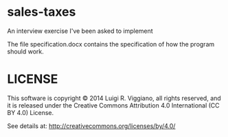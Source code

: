 sales-taxes
===========

An interview exercise I've been asked to implement

The file specification.docx contains the specification of how the program should work. 

LICENSE
=======

This software is copyright © 2014 Luigi R. Viggiano, all rights reserved, and it is released under the Creative Commons Attribution 4.0 International (CC BY 4.0) License.

See details at: http://creativecommons.org/licenses/by/4.0/
